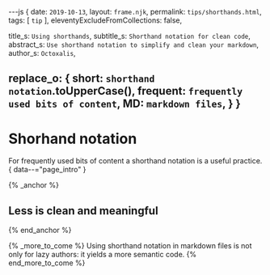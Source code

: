 ---js
{
  date:      `2019-10-13`,
  layout:    `frame.njk`,
  permalink: `tips/shorthands.html`,
  tags:      [ `tip` ],
  eleventyExcludeFromCollections: false,

  title_s:     `Using shorthands`,
  subtitle_s:  `Shorthand notation for clean code`,
  abstract_s:  `Use shorthand notation to simplify and clean your markdown`,
  author_s:    `Octoxalis`,

  replace_o:
  {
    short:    `shorthand notation`.toUpperCase(),
    frequent: `frequently used bits of content`,
    MD:       `markdown files`,
  }
}
---
[comment]: # (======== Post ========)
# Shorhand notation

For frequently used bits of content a shorthand notation is a useful practice.{ data--="page_intro" }

{% _anchor %}
## Less is clean and meaningful
{% end_anchor %}


{% _more_to_come %}
Using shorthand notation in markdown files is not only for lazy authors: it yields a more semantic code.
{% end_more_to_come %}


[comment]: # (======== Links ========)
